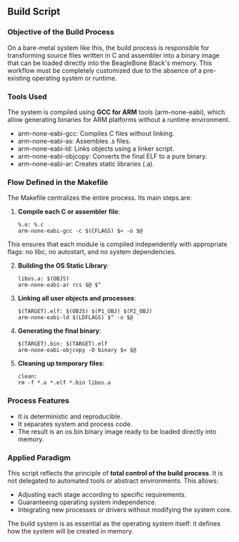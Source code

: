 ## Build Script

### Objective of the Build Process

On a bare-metal system like this, the build process is responsible for transforming source files written in C and assembler into a binary image that can be loaded directly into the BeagleBone Black's memory. This workflow must be completely customized due to the absence of a pre-existing operating system or runtime.

### Tools Used

The system is compiled using **GCC for ARM** tools (arm-none-eabi), which allow generating binaries for ARM platforms without a runtime environment.

* arm-none-eabi-gcc: Compiles C files without linking.
* arm-none-eabi-as: Assembles .s files.
* arm-none-eabi-ld: Links objects using a linker script.
* arm-none-eabi-objcopy: Converts the final ELF to a pure binary.
* arm-none-eabi-ar: Creates static libraries (.a).

### Flow Defined in the Makefile

The Makefile centralizes the entire process. Its main steps are:

1. **Compile each C or assembler file**:

    ```make
    %.o: %.c
    arm-none-eabi-gcc -c $(CFLAGS) $< -o $@
    ```

This ensures that each module is compiled independently with appropriate flags: no libc, no autostart, and no system dependencies.

2. **Building the OS Static Library**:

    ```make
    libos.a: $(OBJS)
    arm-none-eabi-ar rcs $@ $^
    ```
3. **Linking all user objects and processes**:

    ```make
    $(TARGET).elf: $(OBJS) $(P1_OBJ) $(P2_OBJ)
    arm-none-eabi-ld $(LDFLAGS) $^ -o $@
    ```

4. **Generating the final binary**:

    ```make
    $(TARGET).bin: $(TARGET).elf
    arm-none-eabi-objcopy -O binary $< $@
    ```

5. **Cleaning up temporary files**:

    ```make
    clean:
    rm -f *.o *.elf *.bin libos.a
    ```
### Process Features

* It is deterministic and reproducible.
* It separates system and process code.
* The result is an os.bin binary image ready to be loaded directly into memory.

### Applied Paradigm

This script reflects the principle of **total control of the build process**. It is not delegated to automated tools or abstract environments. This allows:

* Adjusting each stage according to specific requirements.
* Guaranteeing operating system independence.
* Integrating new processes or drivers without modifying the system core.

The build system is as essential as the operating system itself: it defines how the system will be created in memory.